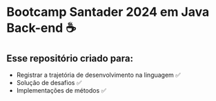 # Bootcamp Santader 2024 em Java Back-end :coffee:
## Esse repositório criado para:
 -  Registrar a trajetória de desenvolvimento na linguagem :white_check_mark:
 - Solução de desafios :white_check_mark:
 - Implementações de métodos :white_check_mark:
